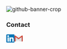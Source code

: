 ![github-banner-crop](https://github.com/user-attachments/assets/71b77675-4774-4789-bd52-dfb113725481)

### Contact

[<img align="left" alt="Daniel J. Souza | LinkedIn" width="22px" src="https://github.com/danieljs-dev/danieljs-dev/blob/main/icons/linkedin.png" />](https://www.linkedin.com/in/daniel-js)
[<img align="left" alt="Daniel J. Souza | Email" width="22px" src="https://github.com/danieljs-dev/danieljs-dev/blob/main/icons/gmail.png" />](mailto:dev.danieljs@gmail.com)
